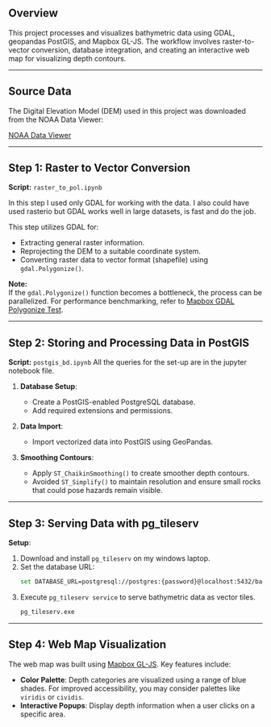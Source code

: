 ## Overview
This project processes and visualizes bathymetric data using GDAL, geopandas PostGIS, and Mapbox GL-JS. The workflow involves raster-to-vector conversion, database integration, and creating an interactive web map for visualizing depth contours.

---

## Source Data
The Digital Elevation Model (DEM) used in this project was downloaded from the NOAA Data Viewer:

[NOAA Data Viewer](https://coast.noaa.gov/dataviewer/)

---

## Step 1: Raster to Vector Conversion
**Script:** `raster_to_pol.ipynb`

In this step I used only GDAL for working with the data. I also could have used rasterio but GDAL works well in large datasets, is fast and do the job. 

This step utilizes GDAL for:
- Extracting general raster information.
- Reprojecting the DEM to a suitable coordinate system.
- Converting raster data to vector format (shapefile) using `gdal.Polygonize()`.

**Note:**  
If the `gdal.Polygonize()` function becomes a bottleneck, the process can be parallelized. For performance benchmarking, refer to [Mapbox GDAL Polygonize Test](https://github.com/mapbox/gdal-polygonize-test).

---

## Step 2: Storing and Processing Data in PostGIS
**Script:** `postgis_bd.ipynb`
All the queries for the set-up are in the jupyter notebook file.

1. **Database Setup**:
   - Create a PostGIS-enabled PostgreSQL database.
   - Add required extensions and permissions.

2. **Data Import**:
   - Import vectorized data into PostGIS using GeoPandas.

3. **Smoothing Contours**:
   - Apply `ST_ChaikinSmoothing()` to create smoother depth contours.
   - Avoided `ST_Simplify()` to maintain resolution and ensure small rocks that could pose hazards remain visible.

---
## Step 3: Serving Data with pg_tileserv
**Setup**:
1. Download and install `pg_tileserv` on my windows laptop.
2. Set the database URL:
   ```bash
   set DATABASE_URL=postgresql://postgres:{password}@localhost:5432/bathymetry_db```
3. Execute  `pg_tileserv service` to serve bathymetric data as vector tiles.
	```bash
	pg_tileserv.exe
   ```

---
## Step 4: Web Map Visualization
The web map was built using [Mapbox GL-JS](https://docs.mapbox.com/mapbox-gl-js/). Key features include:
- **Color Palette**: Depth categories are visualized using a range of blue shades. For improved accessibility, you may consider palettes like `viridis` or `cividis`.
- **Interactive Popups**: Display depth information when a user clicks on a specific area.
